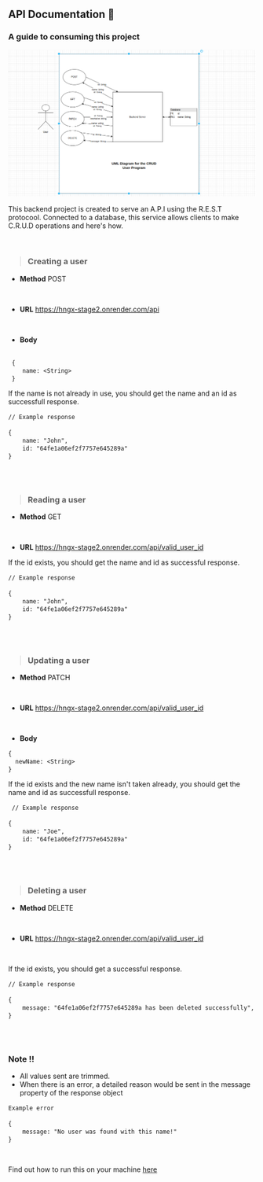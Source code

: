 ## API Documentation :memo:

### A guide to consuming this project

![Project UML Diagram by Francis Onukwu](./src/utils/UML.png)

This backend project is created to serve an A.P.I using the R.E.S.T protocool. Connected to a database, this service allows clients to make C.R.U.D operations and here's how.

<br>

> ### Creating a user

- <b>Method</b>
  POST

  <br>

- <b>URL</b>
  https://hngx-stage2.onrender.com/api

<br>

- <b>Body</b>

```

 {
    name: <String>
 }
```

If the name is not already in use, you should get the name and an id as successfull response.

```
// Example response

{
    name: "John",
    id: "64fe1a06ef2f7757e645289a"
}
```

<br>
<br>

> ### Reading a user

- <b>Method</b>
  GET

  <br>

- <b>URL</b>
  https://hngx-stage2.onrender.com/api/valid_user_id

If the id exists, you should get the name and id as successful response.

```
// Example response

{
    name: "John",
    id: "64fe1a06ef2f7757e645289a"
}
```

<br>
<br>

> ### Updating a user

- <b>Method</b>
  PATCH

  <br>

- <b>URL</b>
  https://hngx-stage2.onrender.com/api/valid_user_id

 <br>

- <b>Body</b>

```
{
  newName: <String>
}
```

If the id exists and the new name isn't taken already, you should get the name and id as successfull response.

```
 // Example response

{
    name: "Joe",
    id: "64fe1a06ef2f7757e645289a"
}
```

<br>
<br>

> ### Deleting a user

- <b>Method</b>
  DELETE

  <br>

- <b>URL</b>
  https://hngx-stage2.onrender.com/api/valid_user_id

<br>

If the id exists, you should get a successful response.

```
// Example response

{
    message: "64fe1a06ef2f7757e645289a has been deleted successfully",
}
```

<br>
<br>

### Note :bangbang:

- All values sent are trimmed.
- When there is an error, a detailed reason would be sent in the message property of the response object

```
Example error

{
    message: "No user was found with this name!"
}
```

<br>

Find out how to run this on your machine [here](./README.md)
